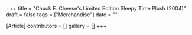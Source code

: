+++
title = "Chuck E. Cheese's Limited Edition Sleepy Time Plush (2004)"
draft = false
tags = ["Merchandise"]
date = ""

[Article]
contributors = []
gallery = []
+++